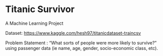 # Titanic Survivor
A Machine Learning Project  
  
Dataset: https://www.kaggle.com/hesh97/titanicdataset-traincsv  
  
Problem Statement : “What sorts of people were more likely to survive?” using passenger data (ie name, age, gender, socio-economic class, etc).
